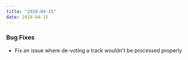 ```yaml
---
title: "2018-04-15"
date: 2018-04-15
---
```


### Bug Fixes

- Fix an issue where de-voting a track wouldn't be processed properly